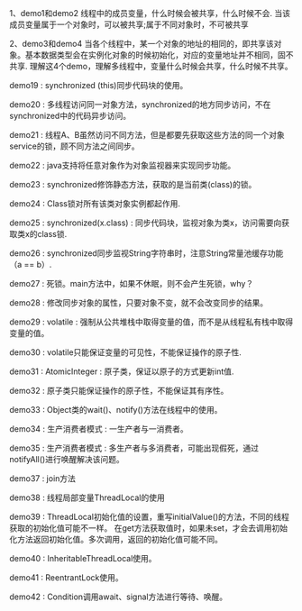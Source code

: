 1、demo1和demo2
    线程中的成员变量，什么时候会被共享，什么时候不会.
    当该成员变量属于一个对象时，可以被共享;属于不同对象时，不可被共享

2、demo3和demo4
    当各个线程中，某一个对象的地址的相同的，即共享该对象。基本数据类型会在实例化对象的时候初始化，对应的变量地址并不相同，固不共享.
    理解这4个demo，理解多线程中，变量什么时候会共享，什么时候不共享。
    
demo19 : synchronized (this)同步代码块的使用。

demo20 : 多线程访问同一对象方法，synchronized的地方同步访问，不在synchronized中的代码异步访问。

demo21 : 线程A、B虽然访问不同方法，但是都要先获取这些方法的同一个对象service的锁，顾不同方法之间同步。

demo22 : java支持将任意对象作为对象监视器来实现同步功能。

demo23 : synchronized修饰静态方法，获取的是当前类(class)的锁。

demo24 : Class锁对所有该类对象实例都起作用.

demo25 : synchronized(x.class) : 同步代码块，监视对象为类x，访问需要向获取类x的class锁.

demo26 : synchronized同步监视String字符串时，注意String常量池缓存功能（a == b）.

demo27 : 死锁。main方法中，如果不休眠，则不会产生死锁，why？

demo28 : 修改同步对象的属性，只要对象不变，就不会改变同步的结果。

demo29 : volatile : 强制从公共堆栈中取得变量的值，而不是从线程私有栈中取得变量的值。

demo30 : volatile只能保证变量的可见性，不能保证操作的原子性.

demo31 : AtomicInteger : 原子类，保证以原子的方式更新int值.

demo32 : 原子类只能保证操作的原子性，不能保证其有序性。

demo33 : Object类的wait()、notify()方法在线程中的使用。

demo34 : 生产消费者模式 : 一生产者与一消费者。

demo35 : 生产消费者模式 : 多生产者与多消费者，可能出现假死，通过notifyAll()进行唤醒解决该问题。

demo37 : join方法

demo38 : 线程局部变量ThreadLocal的使用

demo39 : ThreadLocal初始化值的设置，重写initialValue()的方法，不同的线程获取的初始化值可能不一样。
            在get方法获取值时，如果未set，才会去调用初始化方法返回初始化值。多次调用，返回的初始化值可能不同。
            
demo40 : InheritableThreadLocal使用。

demo41 : ReentrantLock使用。

demo42 : Condition调用await、signal方法进行等待、唤醒。